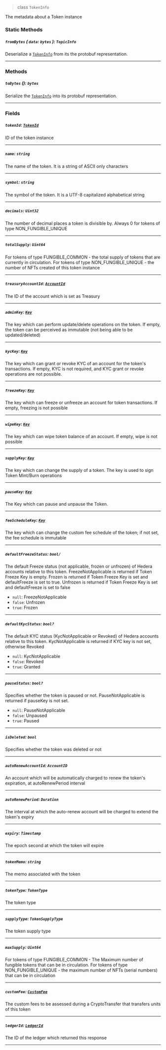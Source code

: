 > class `TokenInfo`

The metadata about a Token instance

### Static Methods

##### `fromBytes` ( `data`: `bytes` ): `TopicInfo`

Deserialize a [`TokenInfo`](#) from its the protobuf representation.

---

### Methods

##### `toBytes` (): `bytes`

Serialize the [`TokenInfo`](#) into its protobuf representation.

---

### Fields

##### `tokenId`: [`TokenId`](reference/token/TokenId.md)

ID of the token instance

---

##### `name`: `string`

The name of the token. It is a string of ASCII only characters

---

##### `symbol`: `string`

The symbol of the token. It is a UTF-8 capitalized alphabetical string

---

##### `decimals`: `Uint32`

The number of decimal places a token is divisible by. Always 0 for tokens of type
NON\_FUNGIBLE\_UNIQUE

---

##### `totalSupply`: `Uint64`

For tokens of type FUNGIBLE\_COMMON - the total supply of tokens that are currently in
circulation. For tokens of type NON\_FUNGIBLE\_UNIQUE - the number of NFTs created of this
token instance

---

##### `treasuryAccountId`: [`AccountId`](reference/cryptocurrency/AccountId.md)

The ID of the account which is set as Treasury

---

##### `adminKey`: [`Key`](reference/cryptography/Key.md)

The key which can perform update/delete operations on the token. If empty, the token can be
perceived as immutable (not being able to be updated/deleted)

---

##### `kycKey`: [`Key`](reference/cryptography/Key.md)

The key which can grant or revoke KYC of an account for the token's transactions. If empty,
KYC is not required, and KYC grant or revoke operations are not possible.

---

##### `freezeKey`: [`Key`](reference/cryptography/Key.md)

The key which can freeze or unfreeze an account for token transactions. If empty, freezing is
not possible

---

##### `wipeKey`: [`Key`](reference/cryptography/Key.md)

The key which can wipe token balance of an account. If empty, wipe is not possible

---

##### `supplyKey`: [`Key`](reference/cryptography/Key.md)

The key which can change the supply of a token. The key is used to sign Token Mint/Burn
operations

---

##### `pauseKey`: [`Key`](reference/cryptography/Key.md)

The Key which can pause and unpause the Token.

---

##### `feeScheduleKey`: [`Key`](reference/cryptography/Key.md)

The key which can change the custom fee schedule of the token; if not set, the fee schedule
is immutable

---

##### `defaultFreezeStatus`: `bool/`

The default Freeze status (not applicable, frozen or unfrozen) of Hedera accounts relative to
this token. FreezeNotApplicable is returned if Token Freeze Key is empty. Frozen is returned
if Token Freeze Key is set and defaultFreeze is set to true. Unfrozen is returned if Token
Freeze Key is set and defaultFreeze is set to false

 - `null`: FreezeNotApplicable
 - `false`: Unfrozen
 - `true`: Frozen

---

##### `defaultKycStatus`: `bool?`

The default KYC status (KycNotApplicable or Revoked) of Hedera accounts relative to this
token. KycNotApplicable is returned if KYC key is not set, otherwise Revoked

 - `null`: KycNotApplicable
 - `false`: Revoked
 - `true`: Granted

---

##### `pauseStatus`: `bool?`

Specifies whether the token is paused or not. PauseNotApplicable is returned if pauseKey is not set.

 - `null`: PauseNotApplicable
 - `false`: Unpaused
 - `true`: Paused

---

##### `isDeleted`: `bool`

Specifies whether the token was deleted or not

---

##### `autoRenewAccountId`: `AccountID`

An account which will be automatically charged to renew the token's expiration, at
autoRenewPeriod interval

---

##### `autoRenewPeriod`: `Duration`

The interval at which the auto-renew account will be charged to extend the token's expiry

---

##### `expiry`: `Timestamp`

The epoch second at which the token will expire

---

##### `tokenMemo`: `string`

The memo associated with the token

---

##### `tokenType`: `TokenType`

The token type

---

##### `supplyType`: `TokenSupplyType`

The token supply type

---

##### `maxSupply`: `Uint64`

For tokens of type FUNGIBLE\_COMMON - The Maximum number of fungible tokens that can be in
circulation. For tokens of type NON\_FUNGIBLE\_UNIQUE - the maximum number of NFTs (serial
numbers) that can be in circulation

---

##### `customFee`: [`CustomFee`](reference/token/CustomFee.md)

The custom fees to be assessed during a CryptoTransfer that transfers units of this token

---

##### `ledgerId`: [`LedgerId`](reference/LedgerId.md)

The ID of the ledger which returned this response

---
